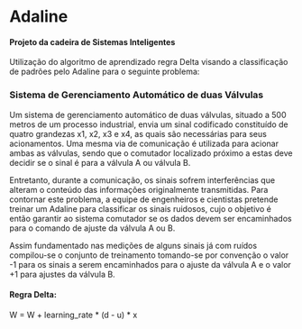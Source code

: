# Adaline

#### Projeto da cadeira de Sistemas Inteligentes

Utilização do algoritmo de aprendizado regra Delta visando a classificação de padrões pelo
Adaline para o seguinte problema:



### Sistema de Gerenciamento Automático de duas Válvulas

Um sistema de gerenciamento automático de duas válvulas, situado a 500 metros de um processo
industrial, envia um sinal codificado constituído de quatro grandezas x1, x2, x3 e x4, as quais
são necessárias para seus acionamentos. Uma mesma via de comunicação é utilizada para acionar 
ambas as válvulas, sendo que o comutador localizado próximo a estas deve decidir se o sinal é
para a válvula A ou válvula B.

Entretanto, durante a comunicação, os sinais sofrem interferências que alteram o conteúdo das
informações originalmente transmitidas. Para contornar este problema, a equipe de engenheiros
e cientistas pretende treinar um Adaline para classificar os sinais ruidosos, cujo o objetivo
é então garantir ao sistema comutador se os dados devem ser encaminhados para o comando de 
ajuste da válvula A ou B.

Assim fundamentado nas medições de alguns sinais já com ruídos compilou-se o conjunto de
treinamento tomando-se por convenção o valor -1 para os sinais a serem encaminhados para o
ajuste da válvula A e o valor +1 para ajustes da válvula B.




#### Regra Delta:

W = W + learning_rate * (d - u) * x

